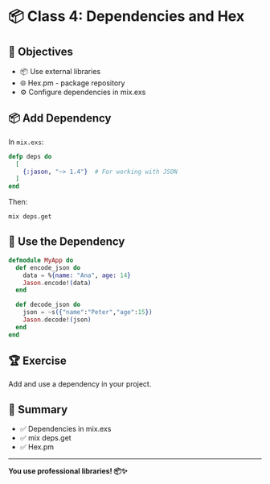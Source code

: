 # 📦 Class 4: Dependencies and Hex

## 🎯 Objectives

* 📦 Use external libraries
* 🌐 Hex.pm - package repository
* ⚙️ Configure dependencies in mix.exs

## 📦 Add Dependency

In `mix.exs`:

```elixir
defp deps do
  [
    {:jason, "~> 1.4"}  # For working with JSON
  ]
end
```

Then:
```bash
mix deps.get
```

## 🎯 Use the Dependency

```elixir
defmodule MyApp do
  def encode_json do
    data = %{name: "Ana", age: 14}
    Jason.encode!(data)
  end

  def decode_json do
    json = ~s({"name":"Peter","age":15})
    Jason.decode!(json)
  end
end
```

## 🏆 Exercise

Add and use a dependency in your project.

## 📝 Summary

* ✅ Dependencies in mix.exs
* ✅ mix deps.get
* ✅ Hex.pm

---

**You use professional libraries! 📦✨**

